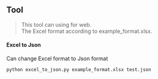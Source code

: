 ## Tool

> This tool can using for web. <br>
> The Excel format according to example_format.xlsx. 


#### Excel to Json
Can change Excel format to Json format
```
python excel_to_json.py example_format.xlsx test.json
```